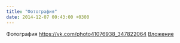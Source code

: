 ```yaml
---
title: "Фотография"
date: 2014-12-07 00:43:00 +0300
---
```


Фотография
<a class="vk-attach" href="https://vk.com/photo41076938_347822064">https://vk.com/photo41076938_347822064</a>
<a class="vk-attach" href="https://vk.com/photo41076938_347822064">Вложение</a>
